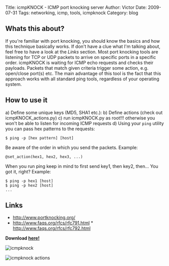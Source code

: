 Title: icmpKNOCK - ICMP port knocking server
Author: Victor
Date: 2009-07-31
Tags: networking, icmp, tools, icmpknock
Category: blog

## Whats this about? 

If you're familiar with port knocking, you should know the basics and how this technique basically works. If don't have a clue what I'm talking about, feel free to have a look at the *Links* section. Most port knocking tools are listening for TCP or UDP packets to arrive on specific ports in a specific order. icmpKNOCK is waiting for ICMP echo requests and checks their payloads. Packets that match given criteria trigger some action, e.g. open/close port(s) etc. The main advantage of this tool is the fact that this approach works with all standard ping tools, regardless of your operating system.

## How to use it

a) Define some unique keys (MD5, SHA1 etc.):
b) Define actions (check out icmpKNOCK_actions.py) 
c) run icmpKNOCK.py as root!!! otherwise you won't be able to listen for incoming ICMP requests 
d) Using your `ping` utility you can pass hex patterns to the requests: 

~~~.shell
$ ping -p [hex pattern] [host]
~~~

Be aware of the order in which you send the packets. Example: 

~~~.shell
@set_action(hex1, hex2, hex3, ...)
~~~ 

When you run ping keep in mind to first send key1, then key2, then... You got it, right? Example: 

~~~.shell
$ ping -p hex1 [host] 
$ ping -p hex2 [host] 
... 
~~~

## Links 

* http://www.portknocking.org/ 
* http://www.faqs.org/rfcs/rfc791.html * http://www.faqs.org/rfcs/rfc792.html 

**Download [here!][1]**

![icmpknock](http://dl.dornea.nu/img/2010/200/icmpknock1.png)

![icmpknock actions](http://dl.dornea.nu/img/2010/200/icmpknock2.png)

[1]: https://github.com/dorneanu/icmpKNOCK
